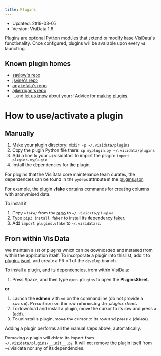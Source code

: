 ```yaml
---
title: Plugins
---
```


- Updated: 2019-03-05
- Version: VisiData 1.6

Plugins are optional Python modules that extend or modify base VisiData's functionality. Once configured, plugins will be available upon every `vd` launching.

## Known plugin homes

* [saulpw's repo](https://github.com/saulpw/visidata/tree/develop/plugins)
* [jsvine's repo](https://github.com/jsvine/visidata-plugins)
* [anjakefala's repo](https://github.com/anjakefala/vd-plugins)
* [ajkerrigan's repo](https://github.com/ajkerrigan/visidata-plugins)
* ...and [let us know](https://github.com/saulpw/visidata/issues/new) about yours! Advice for [making plugins](https://visidata.org/docs/api).

# How to use/activate a plugin

## Manually

1. Make your plugin directory: `mkdir -p ~/.visidata/plugins`
2. Copy the plugin Python file there: `cp myplugin.py ~/.visidata/plugins` 
3. Add a line to your ~/.visidatarc to import the plugin: `import plugins.myplugin`
4. Install the dependencies for the plugin.

For plugins that the VisiData core maintenance team curates, the dependencies can be found in the `pydeps` attribute in the [plugins.json](https://visidata.org/plugins/plugins.jsonl).

For example, the plugin **vfake** contains commands for creating columns with anonymised data.

To install it

1. Copy `vfake/` from the [repo](https://github.com/saulpw/visidata/tree/develop/plugins) to `~/.visidata/plugins`.
2. Type `pip3 install faker` to install its dependency [faker](https://github.com/joke2k/faker).
3. Add `import plugins.vfake` to `~/.visidatarc`.

## From within VisiData

We maintain a list of plugins which can be downloaded and installed from within the application itself. To incorporate a plugin into this list, add it to [plugins.jsonl](https://github.com/saulpw/visidata/blob/develop/plugins/plugins.jsonl), and create a PR off of the `develop` branch.

To install a plugin, and its dependencies, from within VisiData:

1. Press <kbd>Space</kbd>, and then type `open-plugins` to open the **PluginsSheet**.

**or**

1. Launch the **vdmen** with `vd` on the commandline (do not provide a source). Press `Enter` on the row referencing the *plugins sheet*.
2. To download and install a plugin, move the cursor to its row and press `a` (add).
3. To uninstall a plugin, move the cursor to its row and press `d` (delete).

Adding a plugin performs all the manual steps above, automatically.

Removing a plugin will delete its import from `~/.visidata/plugins/__init__.py`. It will not remove the plugin itself from ~/.visidata nor any of its dependencies.
